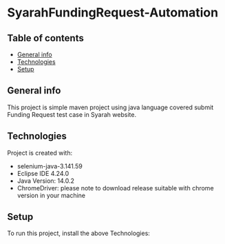 # SyarahFundingRequest-Automation
## Table of contents
* [General info](#general-info)
* [Technologies](#technologies)
* [Setup](#setup)

## General info
This project is simple maven project using java language covered submit Funding Request test case in Syarah website.
	
## Technologies
Project is created with:
* selenium-java-3.141.59
* Eclipse IDE 4.24.0
* Java Version: 14.0.2
* ChromeDriver: please note to download release suitable with chrome version in your machine
	
## Setup
To run this project, install the above Technologies:


